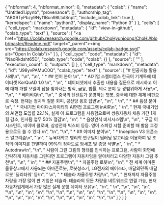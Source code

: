 {
  "nbformat": 4,
  "nbformat_minor": 0,
  "metadata": {
    "colab": {
      "name": "Untitled1.ipynb",
      "provenance": [],
      "authorship_tag": "ABX9TyPbzy9Nyf1Bun98LtxISnpt",
      "include_colab_link": true
    },
    "kernelspec": {
      "name": "python3",
      "display_name": "Python 3"
    }
  },
  "cells": [
    {
      "cell_type": "markdown",
      "metadata": {
        "id": "view-in-github",
        "colab_type": "text"
      },
      "source": [
        "<a href=\"https://colab.research.google.com/github/ChoHyunjoong/ChoHJ/blob/master/Readme.md\" target=\"_parent\"><img src=\"https://colab.research.google.com/assets/colab-badge.svg\" alt=\"Open In Colab\"/></a>"
      ]
    },
    {
      "cell_type": "code",
      "metadata": {
        "id": "NaoRkdsht65D",
        "colab_type": "code",
        "colab": {}
      },
      "source": [
        ""
      ],
      "execution_count": 0,
      "outputs": []
    },
    {
      "cell_type": "markdown",
      "metadata": {
        "id": "J98yvPAMuC0Q",
        "colab_type": "text"
      },
      "source": [
        "# 인공지능 활용 사례\n",
        "\n",
        "\n",
        " * ## 언어 분야 \n",
        "  *   AI기업 스켈터랩스 한국어 기계독해 데이터셋 KorQuAD 1.0 \n",
        "    \n",
        "    데이터셋에서 추출한 내용을 질문으로 제시하고 이에  대해 개발  모델이 답을 찾아내는 방식, 금융, 법률, 의료 분야 등 광범위하게 사용\n",
        "\n",
        "  *  베이비Q\n",
        "\n",
        "    중국의 텐센트가 운영하는 챗봇, 중국에 대한 체제 비판으로 숙청. 현재는 정치적 질문 회피, 공산당 옹호 답변\n",
        "\n",
        " \n",
        "  *  ## 음성 분야\n",
        "   *  국내기업 마이다스아이티의 AI면접 프로그램 inAIR\n",
        "    \n",
        "      현재 국내기업의 AI면접 도입률 22.1%, 실제 이 프로그램을 사용함으로써 쌍용자동차 채용 기간 1개월 감소, 인사팀 업무 50% 절감\n",
        "\n",
        "   * 음성인식 비서시스템\n",
        "\n",
        "      구글 어시스턴트, 네이버 클로바, 삼성전자 빅스비 등등. 영어 스피킹 시험 준비할  때 발음 교정용으로도 쓸 수 있다.\n",
        "\n",
        "\n",
        "   * ## 이미지 분야\n",
        "    * Inception V3 오픈소스 알고리즘\n",
        "    \n",
        "      뉴욕대학교 병리학 연구팀이 딥러닝 알고리즘 이용하여 암 조직의 이미지를 판별하여 99%의 정확도로 암세포 및 종양 식별\n",
        "    \n",
        "    * Autodraw\n",
        "\n",
        "      사람이 그린 그림의 형태를 인식하는 프로그램, 사람이 화면에 간략하게 자동차를 그린다면 프로그램이 자동차임을 알아차리고 다양한 자동차 그림 추천\n",
        "\n",
        "    \n",
        "   * ## 자율주행\n",
        "    * 자율주행 로봇\n",
        "\n",
        "      전 세계 아마존 물류창고에서 사용되는 아마존로봇, 로봇청소기, LG전자의 에어스타, 배달의민족 배달로봇 '딜리타워' 등\n",
        "    \n",
        "    * 테슬라 자율주행 차량\n",
        "\n",
        "      현재까지 자율주행 차량을 가장 많이 판 기업은 테슬라. 테슬라의 모든 차량을 네트워크로 연결 가능, 현재 자동차업계에서 가장 많은 실제 운행 데이터 보유\n",
        "\n",
        "    \n",
        "\n",
        "\n",
        "\n",
        "\n",
        "\n",
        "\n",
        "\n",
        "\n",
        "\n",
        "\n",
        "\n",
        "\n",
        "\n",
        "\n",
        "\n",
        "\n",
        "\n",
        "\n",
        "\n",
        "\n",
        "\n",
        "\n",
        "\n",
        "\n",
        "\n",
        "\n",
        "\n",
        "\n",
        "\n"
      ]
    }
  ]
}